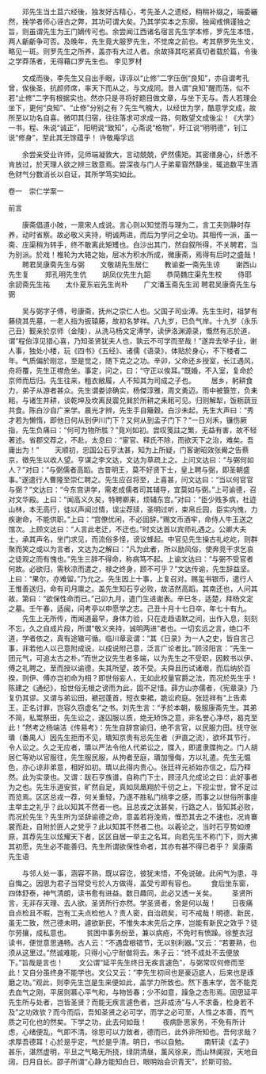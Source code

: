 <!-- { "loadSidebar": true } -->
　　邓先生当土苴六经後，独发好古精心，考先圣人之遗经，稍稍补缀之，端委纚然，挽学者师心诬古之弊，其功可谓大矣。乃其学实本之东廓，独闻戒惧谨独之旨，则虽谓先生为王门嫡传可也。余尝闻江西诸名宿言先生学本修，罗先生本悟，两人齗齗争可否。及晚年，先生竟大服罗先生，不觉席之前也。考其祭罗先生文，略见一斑。则罗先生之所养，盖亦有大过人者。余故择其吃紧真切者载於篇，令後之学莽荡者，无得藉口罗先生也。
李见罗材

　　文成而後，李先生又自出手眼，谆谆以“止修”二字压倒“良知”，亦自谓考孔曾，俟後圣，抗颜师席，率天下而从之，与文成同。昔人谓“良知”醒而荡，似不若“止修”二字有根据实也。然亦只是寻将好题目做文章，与坐下无与。吾人若理会坐下，更何“良知”、“止修”分别之有？先生气魄大，以经世为学，酷意学文成，故所至以功名自喜。微叩其归宿，往往落求可求成一路，何敢望文成後尘！《大学》一书，程、朱说“诚正”，阳明说“致知”，心斋说“格物”，盱江说“明明德”，钊江说“修身”，至此其无馀蕴乎！
许敬庵孚远

　　余尝亲受业许师，见师端凝敦大，言动兢兢，俨然儒矩。其密缮身心，纤悉不肯放过，於天理人欲之辨三致意焉。尝深夜与门人子弟辈窅然静坐，辄追数平生酒色财气分数消长以自证，其所学笃实如此。



卷一　崇仁学案一

前言

　　康斋倡道小陂，一禀宋人成说。言心则以知觉而与理为二，言工夫则静时存养，动时省察。故必敬义夹持，明诚两进，而后为学问之全功。其相传一派，虽一斋、庄渠稍为转手，终不敢离此矩矱也。白沙出其门，然自叙所得，不关聘君，当为别派。於戏！椎轮为大辂之始，层冰为积水所成，微康斋，焉得有后时之盛哉！
　　聘君吴康斋先生与弼
　　文敬胡先生居仁
　　教谕娄一斋先生谅
　　谢西山先生复
　　郑孔明先生伉
　　胡凤仪先生九韶
　　恭简魏庄渠先生校
　　侍耶余訒斋先生祐
　　太仆夏东岩先生尚朴
　　广文潘玉斋先生润
聘君吴康斋先生与弼

　　吴与弼字子傅，号康斋，抚州之崇仁人也。父国子司业溥。先生生时，祖梦有藤绕其先墓，一老人指为扳辕藤，故初名梦祥。八九岁，已负气岸。十九岁（永乐己丑）觐亲於京师（金陵），从洗马杨文定溥学，读伊洛渊源录，慨然有志於道，谓“程伯淳见猎心喜，乃知圣贤犹夫人也，孰云不可学而至哉！”遂弃去举子业，谢人事，独处小楼，玩《四书》《五经》、诸儒《语录》，体贴於身心，不下楼者二年。气质偏於刚忿，至是觉之，随下克之之功。辛卯，父命还乡授室，长江遇风，舟将覆，先生正襟危坐。事定，问之，曰：“守正以俟耳。”既婚，不入室，复命於京师而后归。先生往来，粗衣敝履，人不知其为司成之子也。
　　居乡，躬耕食力，弟子从游者甚众。先生谓娄谅确实，杨傑淳雅，周文勇迈。雨中被簑笠，负耒耜，与诸生并耕，谈乾坤及坎离艮震兑巽於所耕之耒耜可见。归则解犁，饭粝蔬豆共食。陈白沙自广来学。晨光才辨，先生手自簸穀。白沙未起，先生大声曰：“秀才若为懒惰，即他日何从到伊川门下？又何从到孟子门下？”一日刈禾，镰伤厥指，先生负痛曰：“何可为物所胜？”竟刈如初。尝叹笺註之繁，无益有害，故不轻著述。省郡交荐之，不赴。太息曰：“宦官、释氏不除，而欲天下之治，难矣。吾庸出为！”
　　天顺初，忠国公石亨汰甚，知为上所疑，门客谢昭效张觷之告蔡京，徵先生以收人望。亨谋之李文达，文达为草疏上之。上问文达曰：“与弼何如人？”对曰：“与弼儒者高蹈。古昔明王，莫不好贤下士，皇上聘与弼，即圣朝盛事。”遂遣行人曹隆至崇仁聘之。先生应召将至，上喜甚，问文达曰：“当以何官官与弼？”文达曰：“今东宫讲学，需老成儒者司其辅导，宜莫如与弼。”上可谕德，召对文华殿。上曰：“闻高义久矣，特聘卿来，烦辅东宫。”对曰：“臣少贱多病，杜迹山林，本无高行，徒以声闻过情，误尘荐牍，圣明过听，束帛丘园，臣实内愧，力疾谢命，不能供职。”上曰：“宫僚优闲，不必固辞。”赐文币酒牢，命侍人牛玉送之馆次。上顾文达曰：“人言此老迂，不迂也。”时文达首以宾师礼遇之。公卿大夫士，承其声名，坐门求见，而流俗多怪，谤议蜂起。中官见先生操古礼屹屹，则群聚而笑之或以为言者，文达为之解曰：“凡为此者，所以励风俗，使奔竞干求乞哀之徒观之而有愧也。”先生三辞不得命，称病笃不起。上谕文达曰：“与弼不受官者何故。必欲归，需秋凉而遣之，禄之终身，顾不可乎？”文达传谕，先生辞益坚。上曰：“果尔，亦难留。”乃允之。先生因上十事，上复召对。赐玺书银币，遣行人王惟善送归，命有司月廪之。盖先生知石亨必败，故洁然高蹈。其南还也，人问其故，第曰：“欲保性命而已。”己卯九月，遣门生进谢表。辛巳冬，适楚，拜杨文定之墓。壬午春，适闽，问考亭以申愿学之志。己丑十月十七日卒，年七十有九。
　　先生上无所传，而闻道最早，身体力验，只在走趋语默之间，出作入息，刻刻不忘，久之自成片段，所谓“敬义夹持，诚明两进”者也。一切玄远之言，绝口不道，学者依之，真有途辙可循。临川章衮谓：“其《日录》为一人之史，皆自言己事，非若他人以己意附成说，以成说附己意，泛言广论者比。”顾泾阳言：“先生一团元气，可追太古之朴。”而世之议先生者多端，以为先生之不受职，因敕书以伊、傅之礼聘之，至而授以谕德，失其所望，故不受。夫舜且历试诸艰，而后纳於百揆，则伊、傅亦岂初命为相？即世俗妄人，无如此校量官爵之法，而况於先生乎！陈建之《通纪》，拾世俗无根之谤而为此，固不足惜。薛方山亦儒者，《宪章录》乃复仍其谬。又谓与弟讼田，褫冠蓬首，短衣束裙，跪讼府庭。张廷祥有“上告素王，正名讨罪，岂容久窃虚名”之书。刘先生言：“予於本朝，极服康斋先生。其弟不简，私鬻祭田，先生讼之，遂囚服以质，绝无矫饰之意，非名誉心净尽，曷克至此！”然考之杨端洁《传易考》：先生自辞宫谕归，绝不言官，以民服力田。抚守张璝（番禺人）因先生拒而不见，璝知京贵有忌先生者（尹直之流），欲坏其节行，令人讼之。久之无应者，璝以严法令他人代弟讼之，牒入，即遣隶牒拘之。门人胡居仁等劝以官服往，先生服民服，从拘者至庭，璝加慢侮，方以礼遣。先生无愠色，亦心谅非弟意，相好如初。璝以此得内贵心。张廷祥元祯始亦信之，后乃释然。此为实录也。又谓：跋石亨族谱，自称门下士，顾泾凡允成论之曰：此好事者为之也。先生乐道安贫，旷然自足，真如凤凰翔於千仞之上，下视尘世，曾不足过而览焉。区区总戎一荐，何关重轻，乃遂不胜私门桃李之感，而事之以世俗所事座主举主之礼乎？此以知其不然者一也。且总戎之汰甚矣，行路之人，皆知其必败，而况於先生？先生所为坚辞谕德之命，意盖若将浼焉，惟恐其去之不速也，况肯褰裳而赴，自附於匪人之党乎？此以知其不然者二也。以羲论之，当时石亨势如燎原，其荐先生以炫耀天下者，区区自居一举主之名耳。向若先生不称门下，则大拂其初愿，先生必不能善归。先生所谓欲保性命者，其亦有甚不得已者乎？
吴康斋先生语

　　与邻人处一事，涵容不熟，既以容讫，彼犹未悟，不免说破。此闲气为患，寻自悔之。因思为君子当常受亏於人方做得，盖受亏即有容也。
　　食后坐东窗，四体舒泰，神气清朗，读书愈有进益。数日趣同，此必又透一关矣。
　　圣贤所言，无非存天理、去人欲。圣贤所行亦然。学圣贤者，舍是何以哉！
　　日夜痛自点检且不暇，岂有工夫点检他人？责人密，自治疏矣，可不戒哉！明德、新民，虽无二致，然己德未明，遽欲新民，不惟失本末先后之序，岂能有新民之效乎？徒尔劳攘，成私意也。
　　贫困中事务纷至，兼以病疮，不免时有愤躁。徐整衣冠读书，便觉意思通畅。古人云：“不遇盘根错节，无以别利器。”又云：“若要熟，也须从这里过。”然诚难能，只得小心宁耐做将去。朱子云：“终不成处不去便放下。”旨哉是言也！
　　文公谓“延平先生终日无疾言遽色”，与弼常叹何修而至此！又自分虽终身不能学也。文公又云：“李先生初间也是豪迈底人，后来也是琢磨之功。”观此，则李先生岂是生来便如此，盖学力所致也。然下愚末学，苦不能克去血气之刚，平居则慕心平气和，与物皆春；少不如意，躁急之态形焉。因思延平先生所与处者，岂皆圣贤？而能无疾言遽色者，岂非成汤“与人不求备，检身若不及”之功效欤？而今而后，吾知圣贤之必可学，而学之必可至，人性之本善，而气质之可化也的然矣。下学之功，此去何如哉！
　　夜病卧思家务，不免有所计虑，心绪便乱，气即不清。徐思可以力致者，德而已，此外非所知也。吾何求哉？求厚吾德耳！心於是乎定，气於是乎清。明日，书以自勉。
　　南轩读《孟子》甚乐，湛然虚明，平旦之气略无所挠，绿阴清昼，薰风徐来，而山林阒寂，天地自阔，日月自长。邵子所谓“心静方能知白日，眼明始会识青天”，於斯可验。
